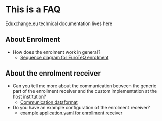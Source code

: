 # This is a FAQ

Eduxchange.eu technical documentation lives here

## About Enrolment
- How does the enrolment work in general? 
  - [Sequence diagram for EuroTeQ enrolment](./sequence-diagram.md)

## About the enrolment receiver
- Can you tell me more about the communication between the generic part of the enrollment
receiver and the custom implementation at the host institution?
  - [Communication dataformat](./dataformat.md)
- Do you have an example configuration of the enrolment receiver?
  - [example application.yaml for enrollment receiver](./application.yaml)
